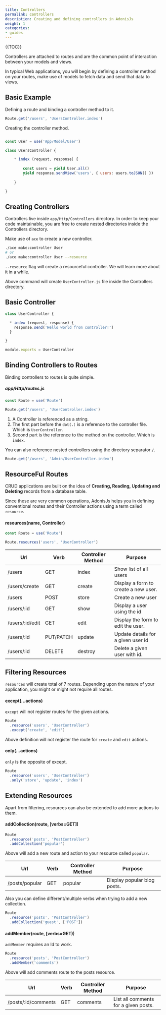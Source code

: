 ```yaml
---
title: Controllers
permalink: controllers
description: Creating and defining controllers in AdonisJs
weight: 1
categories:
- guides
---
```


{{TOC}}

Controllers are attached to routes and are the common point of interaction between your models and views.

In typical Web applications, you will begin by defining a controller method on your routes, make use of models to fetch data and send that data to views.

## Basic Example

Defining a route and binding a controller method to it.

```javascript
Route.get('/users', 'UsersController.index')
```

Creating the controller method.

```javascript

const User = use('App/Model/User')

class UsersController {

	* index (request, response) {
		
		const users = yield User.all()
		yield response.sendView('users', { users: users.toJSON() })
	
	}

}
```


## Creating Controllers

Controllers live inside `app/Http/Controllers` directory. In order to keep your code maintainable, you are free to create nested directories inside the Controllers directory.

Make use of `ace` to create a new controller.

```bash
./ace make:controller User
# or
./ace make:controller User --resource
```

`--resource` flag will create a resourceful controller. We will learn more about it in a while.

Above command will create `UserController.js` file inside the Controllers directory.

## Basic Controller

```javascript
class UserController {

  * index (request, response) {
    response.send('Hello world from controller!')   
  }

}

module.exports = UserController
```


## Binding Controllers to Routes

Binding controllers to routes is quite simple.

##### app/Http/routes.js
```javascript
const Route = use('Route')

Route.get('/users', 'UserController.index')
```

1. A Controller is referenced as a string.
2. The first part before the `dot(.)` is a reference to the controller file. Which is `UserController`.
3. Second part is the reference to the method on the controller. Which is `index`.

You can also reference nested controllers using the directory separator `/`.

```javascript
Route.get('/users', 'Admin/UserController.index')
```

## ResourceFul Routes

CRUD applications are built on the idea of **Creating, Reading, Updating and Deleting** records from a database table.

Since these are very common operations, AdonisJs helps you in defining conventional routes and their Controller actions using a term called `resource`.

#### resources(name, Controller)
```javascript
const Route = use('Route')

Route.resources('users', 'UserController')
```

| Url | Verb | Controller Method | Purpose |
|-----|------|-------------------|---------| 
| /users | GET | index | Show list of all users |
| /users/create | GET | create | Display a form to create a new user. |
| /users | POST | store | Create a new user |
| /users/:id | GET | show | Display a user using the id |
| /users/:id/edit | GET | edit | Display the form to edit the user. |
| /users/:id | PUT/PATCH | update | Update details for a given user id |
| /users/:id | DELETE | destroy | Delete a given user with id. |

## Filtering Resources

`resources` will create total of 7 routes. Depending upon the nature of your application, you might or might not require all routes.

#### except(...actions)

`except` will not register routes for the given actions.
```javascript
Route
  .resource('users', 'UserController')
  .except('create', 'edit')
```

Above definition will not register the route for `create` and `edit` actions.

#### only(...actions)

`only` is the opposite of except.

```javascript
Route
  .resource('users', 'UserController')
  .only('store', 'update', 'index')
```

## Extending Resources

Apart from filtering, resources can also be extended to add more actions to them.

#### addCollection(route, [verbs=GET])

```javascript
Route
  .resource('posts', 'PostController')
  .addCollection('popular')
```

Above will add a new route and action to your resource called `popular`.

| Url | Verb | Controller Method | Purpose |
|----|-------|-------------------|----------|
| /posts/popular | GET | popular | Display popular blog posts. |

Also you can define different/multiple verbs when trying to add a new collection.

```javascript
Route
  .resource('posts', 'PostController')
  .addCollection('guest', ['POST'])
```

#### addMember(route, [verbs=GET))

`addMember` requires an Id to work.

```javascript
Route
  .resource('posts', 'PostController')
  .addMember('comments')
```

Above will add comments route to the posts resource.

| Url | Verb | Controller Method | Purpose |
|----|-------|-------------------|---------|
| /posts/:id/comments | GET | comments | List all comments for a given posts.|